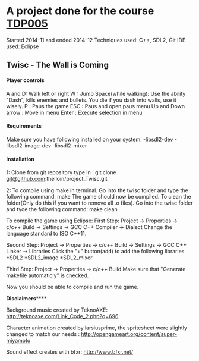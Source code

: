 # A project done for the course [TDP005](https://www.ida.liu.se/~TDP005/)
Started 2014-11 and ended 2014-12
Techniques used: C++, SDL2, Git
IDE used: Eclipse

## Twisc - The Wall is Coming


#### Player controls
A and D: Walk left or right
W : Jump
Space(while walking): Use the ability "Dash", kills enemies and bullets.
	You die if you dash into walls, use it wisely.
P : Paus the game
ESC : Paus and open paus menu
Up and Down arrow : Move in menu
Enter : Execute selection in menu


#### Requirements
Make sure you have following installed on your system.
-libsdl2-dev
-libsdl2-image-dev
-libsdl2-mixer

#### Installation
1: Clone from git repository type in :
git clone git@github.com:thelloin/project_Twisc.git

2: 
 To compile using make in terminal.
 	Go into the twisc folder and type the following command: make
 		The game should now be compiled. 
 To clean the folder(Only do this if you want to remove all .o files).
 	Go into the twisc folder and tyoe the following command: make clean

 To compile the game using Eclipse:
  First Step:
  	 Project -> Properties -> c/c++ Build -> Settings -> GCC C++ Compiler -> Dialect
  	 Change the language standard to ISO C++11.
  
  Second Step:
   	Project -> Properties -> c/c++ Build -> Settings -> GCC C++ Linker -> Libraries
   	Click the "+" button(add) to add the following libraries
   		*SDL2
   		*SDL2_image
   		*SDL2_mixer
   	
  Third Step:
  	Project -> Properties -> c/c++ Build
  		Make sure that "Generate makefile automaticly" is checked.
   	
  Now you should be able to compile and run the game.


********************Disclaimers************************

Background music created by TeknoAXE: http://teknoaxe.com/Link_Code_2.php?q=696

Character animation created by larsiusprime, the spritesheet were slightly changed to match our needs : http://opengameart.org/content/super-miyamoto

Sound effect creates with bfxr: http://www.bfxr.net/
